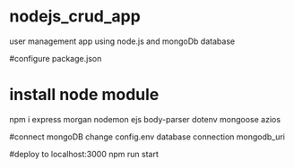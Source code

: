 # nodejs_crud_app
user management app using node.js and mongoDb database

#configure package.json

# install node module
npm i express morgan nodemon ejs body-parser dotenv mongoose azios

#connect mongoDB 
change config.env database connection mongodb_uri

#deploy to localhost:3000
npm run start
